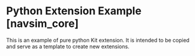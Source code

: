 # Python Extension Example [navsim_core]

This is an example of pure python Kit extension. It is intended to be copied and serve as a template to create new extensions.

